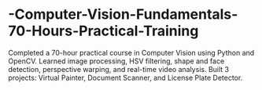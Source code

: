 # -Computer-Vision-Fundamentals-70-Hours-Practical-Training
Completed a 70-hour practical course in Computer Vision using Python and OpenCV. Learned image processing, HSV filtering, shape and face detection, perspective warping, and real-time video analysis. Built 3 projects: Virtual Painter, Document Scanner, and License Plate Detector.
